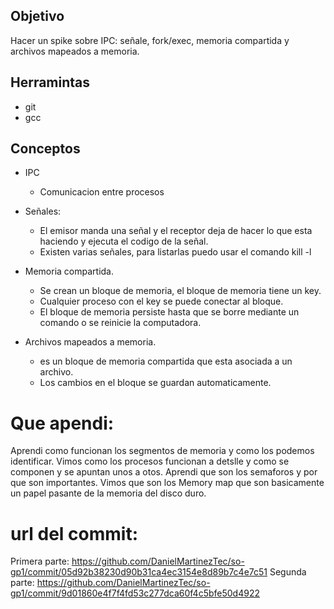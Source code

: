 ## Objetivo
Hacer un spike sobre IPC: señale, fork/exec, memoria compartida y archivos mapeados a memoria.

## Herramintas
+ git
+ gcc

## Conceptos 

+ IPC 
  + Comunicacion entre procesos
+ Señales:
  + El emisor manda una señal y el receptor deja de hacer lo que esta haciendo y ejecuta el codigo de la señal.
  + Existen varias señales, para listarlas puedo usar el comando kill -l
  
+ Memoria compartida.
  + Se crean un bloque de memoria, el bloque de memoria tiene un key.
  + Cualquier proceso con el key se puede conectar al bloque.
  + El bloque de memoria persiste hasta que se borre mediante un comando o se reinicie la computadora.
  
+ Archivos mapeados a memoria. 
  + es un bloque de memoria compartida que esta asociada a un archivo.
  + Los cambios en el bloque se guardan automaticamente.

# Que apendi:
 Aprendi como funcionan los segmentos de memoria y como los podemos identificar. Vimos como los procesos funcionan a detslle y como se componen y se apuntan unos a otos.
 Aprendi que son los semaforos y por que son importantes. Vimos que son los Memory map que son basicamente un papel pasante de la memoria del disco duro.

# url del commit:
Primera parte: https://github.com/DanielMartinezTec/so-gp1/commit/05d92b38230d90b31ca4ec3154e8d89b7c4e7c51
Segunda parte: https://github.com/DanielMartinezTec/so-gp1/commit/9d01860e4f7f4fd53c277dca60f4c5bfe50d4922
